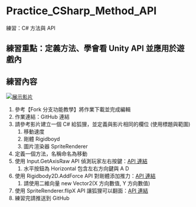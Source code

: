 # Practice_CSharp_Method_API
練習：C# 方法與 API

## 練習重點：定義方法、學會看 Unity API 並應用於遊戲內

## 練習內容

[![展示影片](http://img.youtube.com/vi/EEsTLq7olak/0.jpg)](http://www.youtube.com/watch?v=EEsTLq7olak "展示影片")

1. 參考【Fork 分支功能教學】將作業下載並完成編輯
2. 作業連結：GitHub 連結
3. 請參考影片建立一個 C# 給狐狸，並定義與影片相同的欄位 (使用標題與範圍)
    1. 移動速度
    2. 剛體 Rigidboyd
    3. 圖片渲染器 SpriteRenderer
4. 定義一個方法，名稱命名為移動
5. 使用 Input.GetAxisRaw API 偵測玩家左右按鍵：[API 連結](https://docs.unity3d.com/ScriptReference/Input.GetAxisRaw.html "Input.GetAxisRaw API")
    1. 水平按鈕為 Horizontal 包含左右方向鍵與 A D
6. 使用 Rigidbody2D.AddForce API 對剛體添加推力：[API 連結](https://docs.unity3d.com/ScriptReference/Rigidbody2D.AddForce.html "Rigidbody2D.AddForce API")
    1. 請使用二維向量 new Vector2(X 方向數值, Y 方向數值)
7. 使用 SpriteRenderer.flipX API 讓狐狸可以翻面：[API 連結](https://docs.unity3d.com/ScriptReference/SpriteRenderer-flipX.html "SpriteRenderer.flipX")
8. 練習完請推送到 GitHub